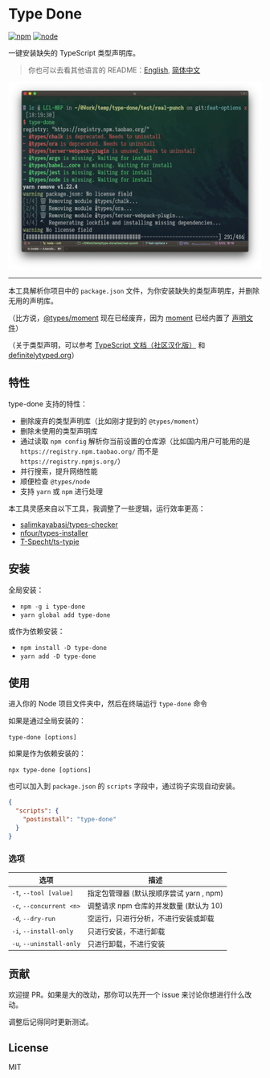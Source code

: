 # Type Done

[![npm][npm]][npm-url] [![node][node]][node-url]

[npm]: https://img.shields.io/npm/v/type-done
[npm-url]: https://npmjs.com/package/type-done
[node]: https://img.shields.io/node/v/type-done
[node-url]: https://nodejs.org

一键安装缺失的 TypeScript 类型声明库。

> 你也可以去看其他语言的 README：[English](./README.md), [简体中文](./README.zh-hans.md)

![type-done overview](https://raw.githubusercontent.com/seognil-lab/type-done/master/screenshots/type-done-overview.png)

---

本工具解析你项目中的 `package.json` 文件，为你安装缺失的类型声明库，并删除无用的声明库。

（比方说，[@types/moment](https://www.npmjs.com/package/@types/moment) 现在已经废弃，因为 [moment](https://github.com/moment/moment) 已经内置了 [声明文件](https://github.com/moment/moment/blob/develop/moment.d.ts)）

（关于类型声明，可以参考 [TypeScript 文档（社区汉化版）](https://zhongsp.gitbook.io/typescript-handbook/introduction) 和 [definitelytyped.org](http://definitelytyped.org/)）

## 特性

type-done 支持的特性：

- 删除废弃的类型声明库（比如刚才提到的 `@types/moment`）
- 删除未使用的类型声明库
- 通过读取 `npm config` 解析你当前设置的仓库源（比如国内用户可能用的是 `https://registry.npm.taobao.org/` 而不是 `https://registry.npmjs.org/`）
- 并行搜索，提升网络性能
- 顺便检查 `@types/node`
- 支持 `yarn` 或 `npm` 进行处理

本工具灵感来自以下工具，我调整了一些逻辑，运行效率更高：

- [salimkayabasi/types-checker](https://github.com/salimkayabasi/types-checker)
- [nfour/types-installer](https://github.com/nfour/types-installer)
- [T-Specht/ts-typie](https://github.com/T-Specht/ts-typie)

## 安装

全局安装：

- `npm -g i type-done`
- `yarn global add type-done`

或作为依赖安装：

- `npm install -D type-done`
- `yarn add -D type-done`

## 使用

进入你的 Node 项目文件夹中，然后在终端运行 `type-done` 命令

如果是通过全局安装的：

`type-done [options]`

如果是作为依赖安装的：

`npx type-done [options]`

也可以加入到 `package.json` 的 `scripts` 字段中，通过钩子实现自动安装。

```json
{
  "scripts": {
    "postinstall": "type-done"
  }
}
```

### 选项

| 选项                     | 描述                                     |
| ------------------------ | ---------------------------------------- |
| `-t`, `--tool [value]`   | 指定包管理器 (默认按顺序尝试 yarn , npm) |
| `-c`, `--concurrent <n>` | 调整请求 npm 仓库的并发数量 (默认为 10)  |
| `-d`, `--dry-run`        | 空运行，只进行分析，不进行安装或卸载     |
| `-i`, `--install-only`   | 只进行安装，不进行卸载                   |
| `-u`, `--uninstall-only` | 只进行卸载，不进行安装                   |

## 贡献

欢迎提 PR。如果是大的改动，那你可以先开一个 issue 来讨论你想进行什么改动。

调整后记得同时更新测试。

## License

MIT
